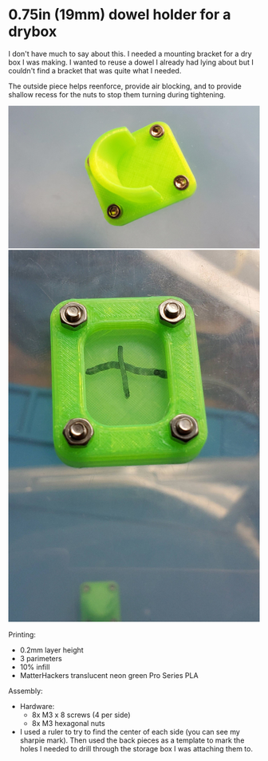 # 0.75in (19mm) dowel holder for a drybox

I don't have much to say about this. I needed a mounting bracket for a dry box I was making. I wanted to reuse a dowel I already had lying about but I couldn't find a bracket that was quite what I needed.

The outside piece helps reenforce, provide air blocking, and to provide shallow recess for the nuts to stop them turning during tightening.

![inside portion of dowel bracket](images/inside.jpg)
![outside portion of dowel bracket](images/outside.jpg)

Printing:

* 0.2mm layer height
* 3 parimeters
* 10% infill
* MatterHackers translucent neon green Pro Series PLA

Assembly:

* Hardware:
  * 8x M3 x 8 screws (4 per side)
  * 8x M3 hexagonal nuts
* I used a ruler to try to find the center of each side (you can see my sharpie mark). Then used the back pieces as a template to mark the holes I needed to drill through the storage box I was attaching them to.
